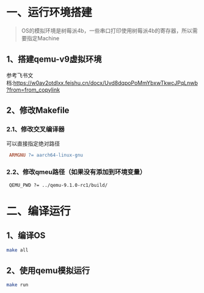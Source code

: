# 一、运行环境搭建

> OS的模拟环境是树莓派4b，一些串口打印使用树莓派4b的寄存器，所以需要指定Machine

## 1、搭建qemu-v9虚拟环境

参考飞书文档:https://w0av2otdlxx.feishu.cn/docx/Uvd8dqpoPoMmYbxwTkwcJPqLnwb?from=from_copylink

## 2、修改Makefile

### 2.1、修改交叉编译器

可以直接指定绝对路径

```makefile
 ARMGNU ?= aarch64-linux-gnu

```

### 2.2、修改qmeu路径（如果没有添加到环境变量）

```
 QEMU_PWD ?= ../qemu-9.1.0-rc1/build/
```

# 二、编译运行

## 1、编译OS

```bash
make all
```

## 2、使用qemu模拟运行

```bash
make run
```

